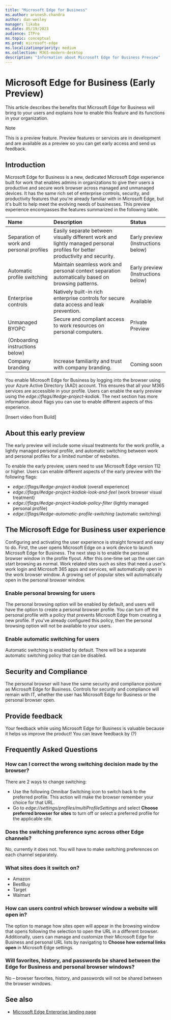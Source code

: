 ```yaml
---
title: "Microsoft Edge for Business"
ms.author: arunesh.chandra
author: dan-wesley
manager: likuba
ms.date: 05/19/2023
audience: ITPro
ms.topic: conceptual
ms.prod: microsoft-edge
ms.localizationpriority: medium
ms.collection: M365-modern-desktop
description: "Information about Microsoft Edge for Business Preview"
---
```


# Microsoft Edge for Business (Early Preview)

This article describes the benefits that Microsoft Edge for Business will bring to your users and explains how to enable this feature and its functions in your organization.

> [!NOTE]
> This is a preview feature. Preview features or services are in development and are available as a preview so you can get early access and send us feedback.

## Introduction

Microsoft Edge for Business is a new, dedicated Microsoft Edge experience built for work that enables admins in organizations to give their users a productive and secure work browser across managed and unmanaged devices.  It has the same rich set of enterprise controls, security, and productivity features that you're already familiar with in Microsoft Edge, but it's built to help meet the evolving needs of businesses.
This preview experience encompasses the features summarized in the following table.

| Name | Description | Status |
|:-----|:-----|:------|
|  Separation of work and personal profiles    |  Easily separate between visually different work and lightly managed personal profiles for better productivity and security.    |  Early preview <br> (Instructions below)   |
|  Automatic profile switching    |  Maintain seamless work and personal context separation automatically based on browsing patterns.   |  Early preview <br> (Instructions below)     |
|  Enterprise controls    | Natively built-in rich enterprise controls for secure data access and leak prevention.    |  Available     |
|  Unmanaged BYOPC    |  Secure and compliant access to work resources on personal computers.    |  Private Preview<br>
(Onboarding instructions below) |
|  Company branding   |  Increase familiarity and trust with company branding.    |  Coming soon     |

You enable Microsoft Edge for Business by logging into the browser using your Azure Active Directory (AAD) account. This ensures that all your M365 services are accessible in your profile. Users can enable the early preview using the *edge://flags/#edge-project-kodiak*.  The next section has more information about flags you can use to enable different aspects of this experience.

[Insert video from Build]

## About this early preview

The early preview will include some visual treatments for the work profile, a lightly managed personal profile, and automatic switching between work and personal profiles for a limited number of websites.

To enable the early preview, users need to use Microsoft Edge version 112 or higher.
Users can enable different aspects of the early preview with the following flags:
- *edge://flags/#edge-project-kodiak* (overall experience)
- *edge://flags/#edge-project-kodiak-look-and-feel* (work browser visual treatment)
- *edge://flags/#edge-project-kodiak-policy-filter* (lightly managed personal profile)
- *edge://flags/#edge-automatic-profile-switching* (automatic switching)

## The Microsoft Edge for Business user experience

Configuring and activating the user experience is straight forward and easy to do. First, the user opens Microsoft Edge on a work device to launch Microsoft Edge for Business. The next step is to enable the personal browser window in the profile flyout. After this one-time set up the user can start browsing as normal. Work related sites such as sites that need a user's work login and Microsoft 365 apps and services, will automatically open in the work browser window. A growing set of popular sites will automatically open in the personal browser window.

### Enable personal browsing for users

The personal browsing option will be enabled by default, and users will have the option to create a personal browser profile. You can turn off the personal profile with a policy that prevents Microsoft Edge from creating a new profile. If you've already configured this policy, then the personal browsing option will not be available to your users.

### Enable automatic switching for users

Automatic switching is enabled by default. There will be a separate automatic switching policy that can be disabled.

## Security and Compliance

The personal browser will have the same security and compliance posture as Microsoft Edge for Business. Controls for security and compliance will remain with IT, whether the user has Microsoft Edge for Business or the personal browser open.

## Provide feedback

Your feedback while using Microsoft Edge for Business is valuable because it helps us improve the product! You can leave feedback by (?)

## Frequently Asked Questions

### How can I correct the wrong switching decision made by the browser?

There are 2 ways to change switching:

- Use the following Omnibar Switching icon to switch back to the preferred profile. This action will make the browser remember your choice for that URL.
- Go to *edge://settings/profiles/multiProfileSettings* and select **Choose preferred browser for sites** to turn off or select a preferred profile for the applicable site.

### Does the switching preference sync across other Edge channels?

No, currently it does not. You will have to make switching preferences on each channel separately.  

### What sites does it switch on?

- Amazon
- BestBuy
- Target
- Walmart

### How can users control which browser window a website will open in?

The option to manage how sites open will appear in the browsing window that opens following the selection to open the URL in a different browser. Additionally, users can manage and customize their Microsoft Edge for Business and personal URL lists by navigating to **Choose how external links open** in Microsoft Edge settings.

### Will favorites, history, and passwords be shared between the Edge for Business and personal browser windows?

No – browser favorites, history, and passwords will not be shared between the browser windows.

## See also

- [Microsoft Edge Enterprise landing page](https://aka.ms/EdgeEnterprise)